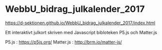 # WebbU_bidrag_julkalender_2017
https://d-sektionen.github.io/WebbU_bidrag_julkalender_2017/index.html

Ett interaktivt julkort skriven med Javascript bibloteken P5.js och Matter.js

P5.js : https://p5js.org/
Matter.js : http://brm.io/matter-js/
